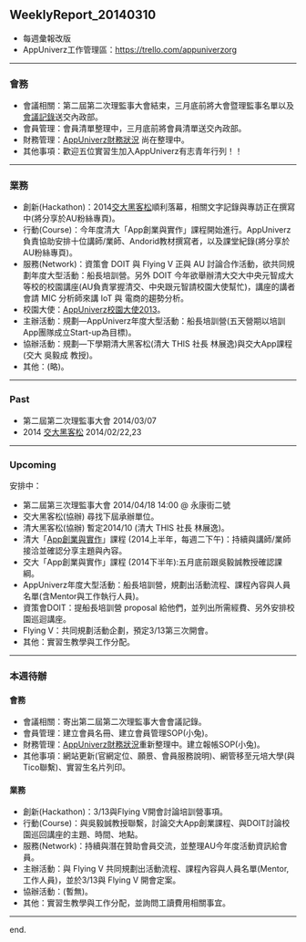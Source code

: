 ## WeeklyReport_20140310

* 每週彙報改版
* AppUniverz工作管理區：https://trello.com/appuniverzorg

----------------------------
### 會務
* 會議相關：第二屆第二次理監事大會結束，三月底前將大會暨理監事名單以及[會議記錄](https://drive.google.com/file/d/0Byfxakd_Uoa5cG9KMWt5dXhVbDA/edit?usp=sharing)送交內政部。
* 會員管理：會員清單整理中，三月底前將會員清單送交內政部。
* 財務管理：[AppUniverz財務狀況](http://bit.ly/AU-Finance) 尚在整理中。
* 其他事項：歡迎五位實習生加入AppUniverz有志青年行列！！

----------------------------
### 業務
* 創新(Hackathon)：2014[交大黑客松](http://hackathon.nctu.edu.tw/index.html#flow)順利落幕，相關文字記錄與專訪正在撰寫中(將分享於AU粉絲專頁)。
* 行動(Course)：今年度清大「App創業與實作」課程開始進行。AppUniverz負責協助安排十位講師/業師、Andorid教材撰寫者，以及課堂紀錄(將分享於AU粉絲專頁)。
* 服務(Network)：資策會 DOIT 與 Flying V 正與 AU 討論合作活動，欲共同規劃年度大型活動：船長培訓營。另外 DOIT 今年欲舉辦清大交大中央元智成大等校的校園講座(AU負責掌握清交、中央跟元智請校園大使幫忙)，講座的講者會請 MIC 分析師來講 IoT 與 電商的趨勢分析。
* 校園大使：[AppUniverz校園大使2013](https://aucampus2013.hackpad.com/)。
* 主辦活動：規劃—AppUniverz年度大型活動：船長培訓營(五天營期以培訓App團隊成立Start-up為目標)。
* 協辦活動：規劃—下學期清大黑客松(清大 THIS 社長 林展逸)與交大App課程(交大 吳毅成 教授)。
* 其他：(略)。

----------------------------
### Past

* 第二屆第二次理監事大會 2014/03/07 
* 2014 [交大黑客松](http://www.bnext.com.tw/article/view/id/31227) 2014/02/22,23

----------------------------
### Upcoming 

安排中：

* 第二屆第三次理監事大會 2014/04/18  14:00 @ 永康街二號
* 交大黑客松(協辦) 尋找下屆承辦單位。
* 清大黑客松(協辦) 暫定2014/10 (清大 THIS 社長 林展逸)。
* 清大「[App創業與實作](https://drive.google.com/folderview?id=0Byfxakd_Uoa5Rmctd3BMSVFCTjg&usp=sharing)」課程 (2014上半年，每週二下午)：持續與講師/業師接洽並確認分享主題與內容。
* 交大「App創業與實作」課程 (2014下半年):五月底前跟吳毅誠教授確認課綱。
* AppUniverz年度大型活動：船長培訓營，規劃出活動流程、課程內容與人員名單(含Mentor與工作執行人員)。
* 資策會DOIT：提船長培訓營 proposal 給他們，並列出所需經費、另外安排校園巡迴講座。
* Flying V：共同規劃活動企劃，預定3/13第三次開會。
* 其他：實習生教學與工作分配。

----------------------------
### 本週待辦

#### 會務
* 會議相關：寄出第二屆第二次理監事大會會議記錄。
* 會員管理：建立會員名冊、建立會員管理SOP(小兔)。
* 財務管理：[AppUniverz財務狀況](http://bit.ly/AU-Finance)重新整理中。建立報帳SOP(小兔)。
* 其他事項：網站更新(官網定位、願景、會員服務說明)、網管移至元培大學(與Tico聯繫)、實習生名片列印。

#### 業務
* 創新(Hackathon)：3/13與Flying V開會討論培訓營事項。
* 行動(Course)：與吳毅誠教授聯繫，討論交大App創業課程、與DOIT討論校園巡回講座的主題、時間、地點。
* 服務(Network)：持續與潛在贊助會員交流，並整理AU今年度活動資訊給會員。
* 主辦活動：與 Flying V 共同規劃出活動流程、課程內容與人員名單(Mentor, 工作人員)，並於3/13與 Flying V 開會定案。
* 協辦活動：(暫無)。
* 其他：實習生教學與工作分配，並詢問工讀費用相關事宜。

----------------------------
end.
